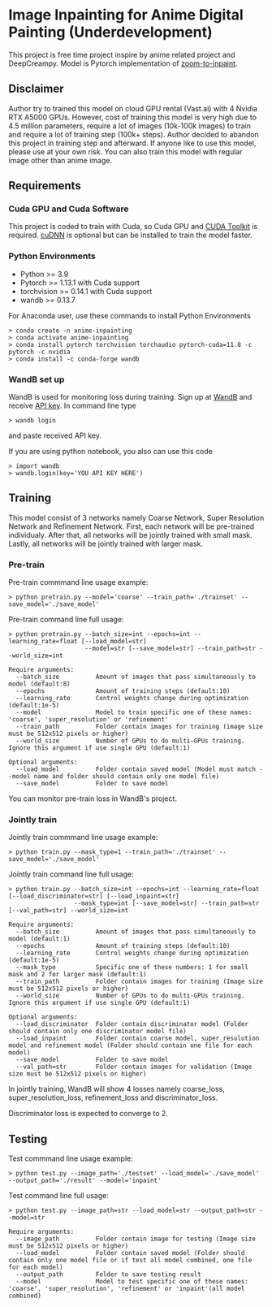 # Image Inpainting for Anime Digital Painting (Underdevelopment)

This project is free time project inspire by anime related project and DeepCreampy. Model is Pytorch implementation of [zoom-to-inpaint](https://github.com/google/zoom-to-inpaint).

## Disclaimer

Author try to trained this model on cloud GPU rental (Vast.ai) with 4 Nvidia RTX A5000 GPUs. However, cost of training this model is very high due to 4.5 million parameters, require a lot of images (10k-100k images) to train and require a lot of training step (100k+ steps). Author decided to abandon this project in training step and afterward. If anyone like to use this model, please use at your own risk. You can also train this model with regular image other than anime image.

## Requirements

### Cuda GPU and Cuda Software

This project is coded to train with Cuda, so Cuda GPU and [CUDA Toolkit](https://developer.nvidia.com/cuda-toolkit) is required. [cuDNN](https://developer.nvidia.com/cudnn) is optional but can be installed to train the model faster.

### Python Environments

* Python >= 3.9
* Pytorch >= 1.13.1 with Cuda support
* torchvision >= 0.14.1 with Cuda support
* wandb >= 0.13.7

For Anaconda user, use these commands to install Python Environments

```
> conda create -n anime-inpainting
> conda activate anime-inpainting
> conda install pytorch torchvision torchaudio pytorch-cuda=11.8 -c pytorch -c nvidia
> conda install -c conda-forge wandb
```

### WandB set up

WandB is used for monitoring loss during training. Sign up at [WandB](https://wandb.ai/site) and receive [API key](https://wandb.ai/authorize). In command line type

```
> wandb login
```

and paste received API key.

If you are using python notebook, you also can use this code

```
> import wandb
> wandb.login(key='YOU API KEY HERE')
```

## Training

This model consist of 3 networks namely Coarse Network, Super Resolution Network and Refinement Network. First, each network will be pre-trained individualy. After that, all networks will be jointly trained with small mask. Lastly, all networks will be jointly trained with larger mask.

### Pre-train

Pre-train commmand line usage example:

```
> python pretrain.py --model='coarse' --train_path='./trainset' --save_model='./save_model'
```

Pre-train command line full usage:

```
> python pretrain.py --batch_size=int --epochs=int --learning_rate=float [--load_model=str]
                     --model=str [--save_model=str] --train_path=str --world_size=int

Require arguments:
  --batch_size          Amount of images that pass simultaneously to model (default:8)
  --epochs              Amount of training steps (default:10)
  --learning_rate       Control weights change during optimization (default:1e-5)
  --model               Model to train specific one of these names: 'coarse', 'super_resolution' or 'refinement'
  --train_path          Folder contain images for training (image size must be 512x512 pixels or higher)
  --world_size          Number of GPUs to do multi-GPUs training. Ignore this argument if use single GPU (default:1)

Optional arguments:
  --load_model          Folder contain saved model (Model must match --model name and folder should contain only one model file)
  --save_model          Folder to save model
```

You can monitor pre-train loss in WandB's project.

### Jointly train

Jointly train commmand line usage example:

```
> python train.py --mask_type=1 --train_path='./trainset' --save_model='./save_model'
```

Jointly train command line full usage:

```
> python train.py --batch_size=int --epochs=int --learning_rate=float [--load_discriminator=str] [--load_inpaint=str]
                  --mask_type=int [--save_model=str] --train_path=str [--val_path=str] --world_size=int

Require arguments:
  --batch_size          Amount of images that pass simultaneously to model (default:1)
  --epochs              Amount of training steps (default:10)
  --learning_rate       Control weights change during optimization (default:1e-5)
  --mask_type           Specific one of these numbers: 1 for small mask and 2 for larger mask (default:1)
  --train_path          Folder contain images for training (Image size must be 512x512 pixels or higher)
  --world_size          Number of GPUs to do multi-GPUs training. Ignore this argument if use single GPU (default:1)

Optional arguments:
  --load_discriminator  Folder contain discriminator model (Folder should contain only one discriminator model file)
  --load_inpaint        Folder contain coarse model, super_resulution model and refinement model (Folder should contain one file for each model)
  --save_model          Folder to save model
  --val_path=str        Folder contain images for validation (Image size must be 512x512 pixels or higher)
```

In jointly training, WandB will show 4 losses namely coarse_loss, super_resolution_loss, refinement_loss and discriminator_loss.

Discriminator loss is expected to converge to 2.

## Testing

Test commmand line usage example:

```
> python test.py --image_path='./testset' --load_model='./save_model' --output_path='./result' --model='inpaint'
```

Test command line full usage:

```
> python test.py --image_path=str --load_model=str --output_path=str --model=str

Require arguments:
  --image_path          Folder contain image for testing (Image size must be 512x512 pixels or higher)
  --load_model          Folder contain saved model (Folder should contain only one model file or if test all model combined, one file for each model)
  --output_path         Folder to save testing result
  --model               Model to test specific one of these names: 'coarse', 'super_resolution', 'refinement' or 'inpaint'(all model combined)
```


